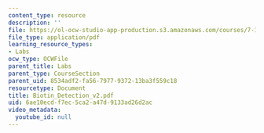 ```yaml
---
content_type: resource
description: ''
file: https://ol-ocw-studio-app-production.s3.amazonaws.com/courses/7-13-experimental-microbial-genetics-fall-2003/6ae10ecdf7ec5ca2a47d9133ad26d2ac_Biotin_Detection_v2.pdf
file_type: application/pdf
learning_resource_types:
- Labs
ocw_type: OCWFile
parent_title: Labs
parent_type: CourseSection
parent_uid: 8534adf2-fa56-7977-9372-13ba3f559c18
resourcetype: Document
title: Biotin_Detection_v2.pdf
uid: 6ae10ecd-f7ec-5ca2-a47d-9133ad26d2ac
video_metadata:
  youtube_id: null
---
```

